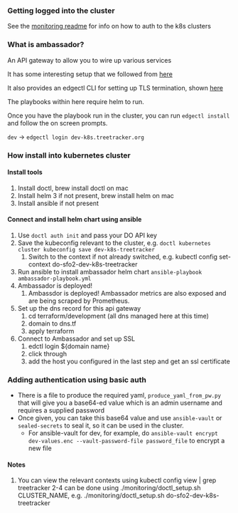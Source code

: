 ### Getting logged into the cluster

See the [monitoring readme](../monitoring/README.md) for info on how to auth to the k8s clusters

### What is ambassador?

An API gateway to allow you to wire up various services

It has some interesting setup that we followed from [here](https://www.getambassador.io/docs/latest/topics/install/helm/)

It also provides an edgectl CLI for setting up TLS termination, shown [here](https://github.com/datawire/ambassador-docs/blob/master/user-guide/getting-started.md)

The playbooks within here require helm to run.

Once you have the playbook run in the cluster, you can run `edgectl install` and follow the on screen prompts.

`dev` -> `edgectl login dev-k8s.treetracker.org`

### How install into kubernetes cluster

#### Install tools
1. Install doctl, brew install doctl on mac
1. Install helm 3 if not present, brew install helm on mac
1. Install ansible if not present

#### Connect and install helm chart using ansible
1. Use `doctl auth init` and pass your DO API key
1. Save the kubeconfig relevant to the cluster, e.g. `doctl kubernetes cluster kubeconfig save dev-k8s-treetracker`
    1. Switch to the context if not already switched, e.g. kubectl config set-context do-sfo2-dev-k8s-treetracker 
1. Run ansible to install ambassador helm chart `ansible-playbook ambassador-playbook.yml`
1. Ambassador is deployed! 
    1. Ambassdor is deployed! Ambassador metrics are also exposed and are being scraped by Prometheus.
1. Set up the dns record for this api gateway
    1. cd terraform/development (all dns managed here at this time)
    1. domain to dns.tf
    1. apply terraform
1. Connect to Ambassador and set up SSL
    1. edctl login ${domain name}
    1. click through
    1. add the host you configured in the last step and get an ssl certificate

### Adding authentication using basic auth

* There is a file to produce the required yaml, `produce_yaml_from_pw.py` that will give you a base64-ed value which is an admin username and requires a supplied password
* Once given, you can take this base64 value and use `ansible-vault` or `sealed-secrets` to seal it, so it can be used in the cluster.
  * For ansible-vault for dev, for example, do `ansible-vault encrypt dev-values.enc --vault-password-file password_file` to encrypt a new file

#### Notes
1. You can view the relevant contexts using kubectl config view | grep treetracker 2-4 can be done using ./monitoring/doctl_setup.sh CLUSTER_NAME, e.g. ./monitoring/doctl_setup.sh do-sfo2-dev-k8s-treetracker
